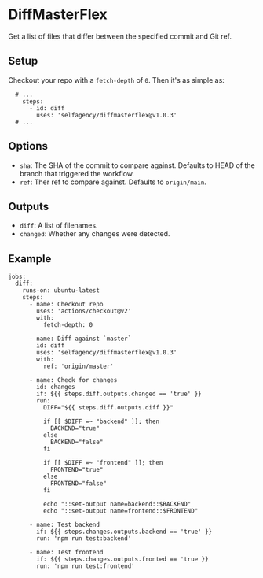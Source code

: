 # DiffMasterFlex

Get a list of files that differ between the specified commit and Git ref.

## Setup

Checkout your repo with a `fetch-depth` of `0`. Then it's as simple as:

```
  # ...
    steps:
      - id: diff
        uses: 'selfagency/diffmasterflex@v1.0.3'
  # ...
```

## Options

- `sha`: The SHA of the commit to compare against. Defaults to HEAD of the
  branch that triggered the workflow.
- `ref`: Ther ref to compare against. Defaults to `origin/main`.

## Outputs

- `diff`: A list of filenames.
- `changed`: Whether any changes were detected.

## Example

```
jobs:
  diff:
    runs-on: ubuntu-latest
    steps:
      - name: Checkout repo
        uses: 'actions/checkout@v2'
        with:
          fetch-depth: 0

      - name: Diff against `master`
        id: diff
        uses: 'selfagency/diffmasterflex@v1.0.3'
        with:
          ref: 'origin/master'

      - name: Check for changes
        id: changes
        if: ${{ steps.diff.outputs.changed == 'true' }}
        run:
          DIFF="${{ steps.diff.outputs.diff }}"

          if [[ $DIFF =~ "backend" ]]; then
            BACKEND="true"
          else
            BACKEND="false"
          fi

          if [[ $DIFF =~ "frontend" ]]; then
            FRONTEND="true"
          else
            FRONTEND="false"
          fi

          echo "::set-output name=backend::$BACKEND"
          echo "::set-output name=frontend::$FRONTEND"

      - name: Test backend
        if: ${{ steps.changes.outputs.backend == 'true' }}
        run: 'npm run test:backend'

      - name: Test frontend
        if: ${{ steps.changes.outputs.fronted == 'true }}
        run: 'npm run test:frontend'
```
